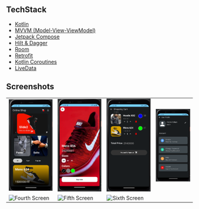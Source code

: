 ## TechStack

- [Kotlin](https://kotlinlang.org/)  
- [MVVM (Model-View-ViewModel)](https://developer.android.com/topic/architecture)  
- [Jetpack Compose](https://developer.android.com/jetpack/compose)  
- [Hilt & Dagger](https://dagger.dev/hilt/)  
- [Room](https://developer.android.com/training/data-storage/room)  
- [Retrofit](https://square.github.io/retrofit/)  
- [Kotlin Coroutines](https://kotlinlang.org/docs/coroutines-overview.html)  
- [LiveData](https://developer.android.com/topic/libraries/architecture/livedata)  


## Screenshots

<table>
  <tr>
    <td><img src="./app/src/main/assets/home_screen.png" alt="Home Screen" width="200"></td>
    <td><img src="./app/src/main/assets/product_screen.png" alt="Product Screen" width="200"></td>
    <td><img src="./app/src/main/assets/shopingcart_screen.png" alt="ShoppingCart Screen" width="200"></td>
    <td><img src="./app/src/main/assets/panel_screen.png" alt="Panel Screen" width="200"></td>
  </tr>
   <tr>
    <td><img src="./app/src/main/assets/fourth-screen.png" alt="Fourth Screen" width="200"></td>
    <td><img src="./app/src/main/assets/fifth-screen.png" alt="Fifth Screen" width="200"></td>
    <td><img src="./app/src/main/assets/sixth-screen.png" alt="Sixth Screen" width="200"></td>
  </tr>
</table>




